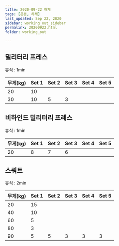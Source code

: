 ```yaml
---
title: 2020-09-22 하체
tags: [운동, 하체]
last_updated: Sep 22, 2020
sidebar: working_out_sidebar
permalink: 20200922.html
folder: working_out

---
```


## 밀리터리 프레스

휴식 : 1min

| 무게(kg) | Set 1 | Set 2 | Set 3 | Set 4 | Set 5 |
| -------- | ----- | ----- | ----- | ----- | ----- |
| 20       | 10    |       |       |       |       |
| 30       | 10    | 5     | 3     |       |       |

## 비하인드 밀리터리 프레스

휴식 : 1min

| 무게(kg) | Set 1 | Set 2 | Set 3 | Set 4 | Set 5 |
| -------- | ----- | ----- | ----- | ----- | ----- |
| 20       | 8     | 7     | 6     |       |       |

## 스쿼트

휴식 : 2min

| 무게(kg) | Set 1 | Set 2 | Set 3 | Set 4 | Set 5 |
| -------- | ----- | ----- | ----- | ----- | ----- |
| 20       | 15    |       |       |       |       |
| 40       | 10    |       |       |       |       |
| 60       | 5     |       |       |       |       |
| 80       | 3     |       |       |       |       |
| 90       | 5     | 5     | 3     | 3     | 3     |

